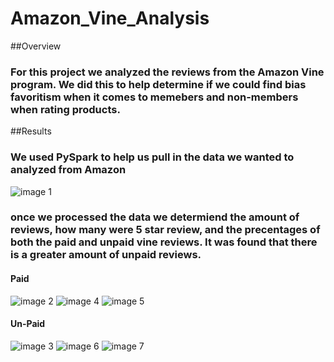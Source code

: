 # Amazon_Vine_Analysis

##Overview
### For this project we analyzed the reviews from the Amazon Vine program. We did this to help determine if we could find bias favoritism when it comes to memebers and non-members when rating products.

##Results
### We used PySpark to help us pull in the data we wanted to analyzed from Amazon 

![image 1](https://user-images.githubusercontent.com/112769590/215011510-65ce3a8f-fbb0-4514-abb7-98c95e323c38.png)


### once we processed the data we determiend the amount of reviews, how many were 5 star review, and the precentages of both the paid and unpaid vine reviews. It was found that there is a greater amount of unpaid reviews. 

#### Paid

![image 2](https://user-images.githubusercontent.com/112769590/215011775-3f472c4d-4fa2-4dcf-a4db-96a408080a47.png)
![image 4](https://user-images.githubusercontent.com/112769590/215011778-bf4bd6f8-9bb9-43d6-9380-d8cafd3df380.png)
![image 5](https://user-images.githubusercontent.com/112769590/215011781-a972ce58-3391-4930-b5bb-abdc003aa182.png)


#### Un-Paid

![image 3](https://user-images.githubusercontent.com/112769590/215011860-b90b6255-ca7e-42ba-8820-5df92b66cb9a.png)
![image 6](https://user-images.githubusercontent.com/112769590/215011861-f8df84da-67ba-4491-a37d-44e6dca1a50c.png)
![image 7](https://user-images.githubusercontent.com/112769590/215011862-5453a03b-8373-4b0b-94dd-b54fe45491b7.png)




